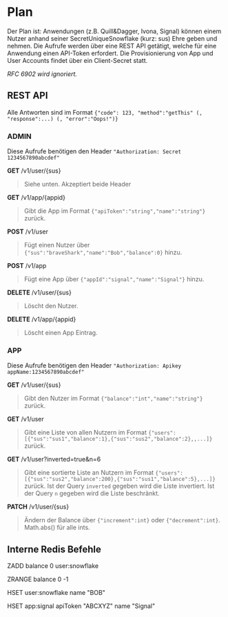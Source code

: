 # Plan
Der Plan ist:
Anwendungen (z.B. Quill&Dagger, Ivona, Signal) können einem Nutzer anhand seiner SecretUniqueSnowflake (kurz: sus) Ehre geben und nehmen.
Die Aufrufe werden über eine REST API getätigt, welche für eine Anwendung einen API-Token erfordert.
Die Provisionierung von App und User Accounts findet über ein Client-Secret statt.

*RFC 6902 wird ignoriert.*

## REST API
Alle Antworten sind im Format `{"code": 123, "method":"getThis" (, "response":...) (, "error":"Oops!")}`

### ADMIN
Diese Aufrufe benötigen den Header `"Authorization: Secret 1234567890abcdef"`

**GET** /v1/user/{sus}

> Siehe unten. Akzeptiert beide Header

**GET** /v1/app/{appid}

> Gibt die App im Format `{"apiToken":"string","name":"string"}` zurück.

**POST** /v1/user

> Fügt einen Nutzer über `{"sus":"braveShark","name":"Bob","balance":0}` hinzu.

**POST** /v1/app

> Fügt eine App über `{"appId":"signal","name":"Signal"}` hinzu.

**DELETE** /v1/user/{sus}

> Löscht den Nutzer.

**DELETE** /v1/app/{appid}

> Löscht einen App Eintrag.

### APP
Diese Aufrufe benötigen den Header `"Authorization: Apikey appName:1234567890abcdef"`

**GET** /v1/user/{sus}

> Gibt den Nutzer im Format `{"balance":"int","name":"string"}` zurück.

**GET** /v1/user

> Gibt eine Liste von allen Nutzern im Format `{"users":[{"sus":"sus1","balance":1},{"sus":"sus2","balance":2},,...]}` zurück.

**GET** /v1/user?inverted=true&n=6

> Gibt eine sortierte Liste an Nutzern im Format `{"users":[{"sus":"sus2","balance":200},{"sus":"sus1","balance":5},...]}` zurück. Ist der Query `inverted` gegeben wird die Liste invertiert. Ist der Query `n` gegeben wird die Liste beschränkt.

**PATCH** /v1/user/{sus}

> Ändern der Balance über `{"increment":int}` oder `{"decrement":int}`. Math.abs() für alle ints.

## Interne Redis Befehle
ZADD balance 0 user:snowflake

ZRANGE balance 0 -1

HSET user:snowflake name "BOB"

HSET app:signal apiToken "ABCXYZ" name "Signal"